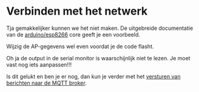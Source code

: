 # Verbinden met het netwerk

Tja gemakkelijker kunnen we het niet maken. De uitgebreide documentatie van de
[arduino/esp8266](https://arduino-esp8266.readthedocs.io/en/latest/esp8266wifi/readme.html)
core geeft je een voorbeeld.

Wijzig de AP-gegevens wel even voordat je de code flasht.

Oh ja de output in de serial monitor is waarschijnlijk niet te lezen.
Je moet vast nog iets aanpassen!!!

Is dit gelukt en ben je er nog, dan kun je verder met het [versturen van berichten naar de MQTT broker](publish_to_broker.md).
